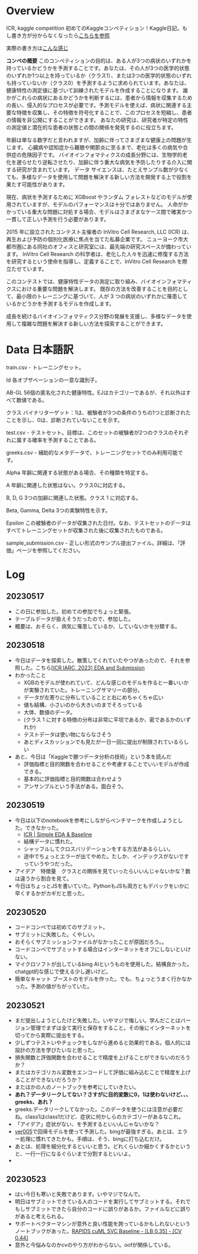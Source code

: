 # Overview
ICR, kaggle competition
初めてのKaggleコンペティション！Kaggle日記。もし書き方が分からなくなったら[こちらを参照](https://zenn.dev/fkubota/articles/3d8afb0e919b555ef068)

実際の書き方は[こんな感じ](https://github.com/Yuki-Tanaka-33937424/kaggle-Shopee-Price-Match-Guarantee)

**コンペの概要**
このコンペティションの目的は、ある人が3つの病状のいずれかを持っているかどうかを予測することです。あなたは、その人が3つの医学的状態のいずれか1つ以上を持っているか（クラス1）、または3つの医学的状態のいずれも持っていないか（クラス0）を予測するように求められています。あなたは、健康特性の測定値に基づいて訓練されたモデルを作成することになります。 誰かがこれらの病状にあるかどうかを判断するには、患者から情報を収集するための長い、侵入的なプロセスが必要です。予測モデルを使えば、病状に関連する主要な特徴を収集し、その特徴を符号化することで、このプロセスを短縮し、患者の情報を非公開にすることができます。 あなたの研究は、研究者が特定の特性の測定値と潜在的な患者の状態との間の関係を発見するのに役立ちます。

年齢は単なる数字だと言われますが、加齢に伴ってさまざまな健康上の問題が生じます。 心臓病や認知症から難聴や関節炎に至るまで、老化は多くの病気や合併症の危険因子です。 バイオインフォマティクスの成長分野には、生物学的老化を遅らせたり逆転させたり、加齢に伴う重大な病気を予防したりする介入に関する研究が含まれています。 データ サイエンスは、たとえサンプル数が少なくても、多様なデータを使用して問題を解決する新しい方法を開発する上で役割を果たす可能性があります。

現在、病状を予測するために XGBoost やランダム フォレストなどのモデルが使用されていますが、モデルのパフォーマンスは十分ではありません。 人命がかかっている重大な問題に対処する場合、モデルはさまざまなケース間で確実かつ一貫して正しい予測を行う必要があります。

2015 年に設立されたコンテスト主催者の InVitro Cell Research, LLC (ICR) は、再生および予防の個別化医療に焦点を当てた私募企業です。 ニューヨーク市大都市圏にある同社のオフィスと研究室には、最先端の研究スペースが備わっています。 InVitro Cell Research の科学者は、老化した人々を迅速に修復する方法を研究するという使命を指導し、定義することで、InVitro Cell Research を際立たせています。

このコンテストでは、健康特性データの測定に取り組み、バイオインフォマティクスにおける重要な問題を解決します。 既存の方法を改善することを目的として、最小限のトレーニングに基づいて、人が 3 つの病状のいずれかに罹患しているかどうかを予測するモデルを作成します。

成長を続けるバイオインフォマティクス分野の発展を支援し、多様なデータを使用して複雑な問題を解決する新しい方法を探索することができます。

# Data 日本語訳
train.csv - トレーニングセット。

Id 各オブザベーションの一意な識別子。

AB-GL 56個の匿名化された健康特性。EJはカテゴリーであるが、それ以外はすべて数値である。

クラス バイナリターゲット：1は、被験者が3つの条件のうちの1つと診断されたことを示し、0は、診断されていないことを示す。

test.csv - テストセット。目標は、このセットの被験者が2つのクラスのそれぞれに属する確率を予測することである。

greeks.csv - 補助的なメタデータで、トレーニングセットでのみ利用可能です。

Alpha 年齢に関連する状態がある場合、その種類を特定する。

A 年齢に関連した状態はない。クラス0に対応する。

B, D, G 3つの加齢に関連した状態。クラス 1 に対応する。

Beta, Gamma, Delta 3つの実験特性を示す。

Epsilon この被験者のデータが収集された日付。なお、テストセットのデータはすべてトレーニングセットが収集された後に収集されたものである。

sample_submission.csv - 正しい形式のサンプル提出ファイル。詳細は、「評価」ページを参照してください。

# Log
## 20230517
* この日に参加した。初めての参加でちょっと緊張。
* テーブルデータが扱えそうだったので、参加した。
* 概要は、おそらく、病気に罹患しているか、していないかを分類する。

## 20230518
* 今日はデータを探索した。散策してくれていたやつがあったので、それを参照した。こちら[[ICR IARC, 2023] EDA and Submission](https://www.kaggle.com/code/sergiosaharovskiy/icr-iarc-2023-eda-and-submission)
* わかったこと
  * XGBのモデルが使われていて、どんな感じのモデルを作ると一番いいかが実験されていた。トレーニングサマリーの部分。
  * データが左寄りに分布していることと右にめちゃくちゃ広い
  * 値も結構、小さいのから大きいのまでそろっている
  * 大体、数値のデータ。
  *  (クラス 1 に対する特徴の分布は非常に平坦であるか、密であるかのいずれか)
  *  テストデータは使い物にならなさそう
  *  あとディスカッションでも見たが一日一回に提出が制限されているらしい
* あと、今日は「Kaggleで勝つデータ分析の技術」という本を読んだ
  * 評価指標と目的関数を合わせることや考慮することでいいモデルが作成できる。
  * 基本的に評価指標と目的関数は合わせよう
  * アンサンブルという手法がある。面白そう。
## 20230519
* 今日は以下のnotebookを参考にしながらベンチマークを作成しようとした。できなかった。
  * [ICR | Simple EDA & Baseline](https://www.kaggle.com/code/datafan07/icr-simple-eda-baseline)
  * 結構データに慣れた。
  * シャッフルしてクロスバリデーションをする方法があるらしい。
  * 途中でちょっとエラーが出てやめた。たしか、インデックスがないですっていうやつだった。
* アイデア　特徴量　クラスとの関係を見ていったらいいんじゃないかな？数は違うから割合を見て。
* 今日はちょっとJSを書いていた。PythonもJSも両方ともデバックをいかに早くするかがカギだと思った。
## 20230520
* コードコンペでは初めてのサブミット。
* サブミットに失敗した。くやしい。
* おそらくサブミッションファイルがなかったことが原因だろう。。
* コードコンペでサブミットする場合はインターネットをオフにしないといけない。
* マイクロソフトが出しているbing AIというものを使用した。結構良かった。chatgpt的な感じで使える少し遅いけど。
* 簡単なキャット ブーストのモデルを作った。でも、ちょっとうまく行かなかった。予測の値がちがっていた。
## 20230521
* まだ提出しようとしたけど失敗した。いやマジで悔しい。学んだことはバージョン管理でまずは全て実行と保存をすること。その後にインターネットを切ってから実際に提出をする。
* 少しずつテストいやチェックをしながら進めると効果的である。個人的には設計の方法を学びたいなと思った。
* 損失関数と評価関数を合わせることで精度を上げることができないのだろうか？
* またはカテゴリカル変数をエンコードして評価に組み込むことで精度を上げることができないだろうか？
* またほかの人のノートブックを参考にしていきたい。
* **あれ？データリークしてない？さすがに目的変数に0，1は使わないけど、、、greeks、あれ？**
* greeks.データリークしてなかった。このデータを使うには注意が必要だね。class1はclass1だけど、症状に何かしらのカテゴリーがあるなこれ。
* 「アイデア」症状がない、を予測するといいんじゃないかな？
* [ver005](https://github.com/taipy0649/ICR/blob/main/ver005-icr-linerreg.ipynb)で回帰モデルを使って予測した。bingが最強すぎる。あとは、エラー処理に慣れてきたかも。手順は、そう、bingに打ち込むだけ。
* あとは、処理を細分化するといいと思う。どれくらいか細かくするかというと、一行一行になるぐらいまで分割するといいよ。
*
## 20230523
* はい今日も寒いと失敗であります。いやマジでなんで。
* 明日はサブミットできている人のコードを実行してサブミットする。それでもしサブミットできたら自分のコードに誤りがあるか。ファイルなどに誤りがあると考えられる。
* サポートベクターマシンが意外と良い性能を誇っているかもしれないというノートブックがあった。[RAPIDS cuML SVC Baseline - [LB 0.35] - [CV 0.44]
](https://www.kaggle.com/code/cdeotte/rapids-cuml-svc-baseline-lb-0-35-cv-0-44)
* 意外と今悩みなのかcvのやり方がわからない。oofが関係している。
